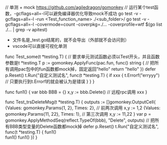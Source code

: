 // 单测 + mock https://github.com/agiledragon/gomonkey
// 运行某个test函数，-gcflags=all=-l可以避免编译器优化导致mock不成功
go test -v -gcflags=all=-l -run <Test_function_name> ./<sub_folder>/
go test -v -gcflags=all=-l -covermode=count -coverpkg=./... -coverprofile=wtf $(go list ./... | grep -v apitest)
- 文件名是_test.go结尾的，就不会导出（外部就不会访问到）
- vscode可以直接可视化单测

func Test_some(t *testing.T) {  // 要求单元测试函数必须以Test开头，并且函数参数是t *testing.T
	p := gomonkey.ApplyFunc(pac.fun, func() string {  // 把所有调用pac包中的fun函数都mock掉，固定返回"hello"
		return "hello"
	})
	defer p.Reset()
	t.Run("自定义测试名", func(t *testing.T) {
		if xxx {
			t.Errorf("erryyy")  // 只要执行到t.Errorf的就会被认为是错误
		}
	}
}

func fun1() {
  var bbb BBB = {}
  x,y := bbb.Delete()  // 远程rpc调用
  xxx
}

func Test_trsDeleteMsg(t *testing.T) {
	outputs := []gomonkey.OutputCell{
		{Values: gomonkey.Params{1, 2}, Times: 2}, // 前两次调用 x,y := 1,2
		{Values: gomonkey.Params{11, 22}, Times: 1}, // 第三次调用 x,y := 11,22
	}
	var p = gomonkey.ApplyMethodSeq(reflect.TypeOf(bbb), "Delete", outputs)  // 把所有BBB类型变量的Delete函数都mock掉
	defer p.Reset()
	t.Run("自定义测试名", func(t *testing.T) {
		fun1()  
		fun1()
		fun1()
	})
}